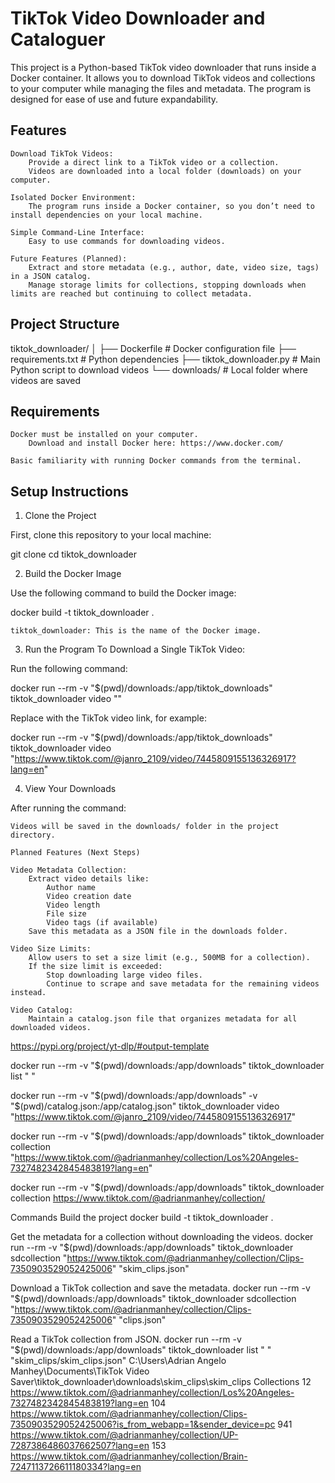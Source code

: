 # TikTok Video Downloader and Cataloguer

This project is a Python-based TikTok video downloader that runs inside a Docker container. It allows you to download TikTok videos and collections to your computer while managing the files and metadata. The program is designed for ease of use and future expandability.

## Features

    Download TikTok Videos:
        Provide a direct link to a TikTok video or a collection.
        Videos are downloaded into a local folder (downloads) on your computer.

    Isolated Docker Environment:
        The program runs inside a Docker container, so you don’t need to install dependencies on your local machine.

    Simple Command-Line Interface:
        Easy to use commands for downloading videos.

    Future Features (Planned):
        Extract and store metadata (e.g., author, date, video size, tags) in a JSON catalog.
        Manage storage limits for collections, stopping downloads when limits are reached but continuing to collect metadata.

## Project Structure

tiktok_downloader/
│
├── Dockerfile                # Docker configuration file
├── requirements.txt          # Python dependencies
├── tiktok_downloader.py      # Main Python script to download videos
└── downloads/                # Local folder where videos are saved

## Requirements

    Docker must be installed on your computer.
        Download and install Docker here: https://www.docker.com/

    Basic familiarity with running Docker commands from the terminal.

## Setup Instructions
1. Clone the Project

First, clone this repository to your local machine:

git clone <repository-url>
cd tiktok_downloader

2. Build the Docker Image

Use the following command to build the Docker image:

docker build -t tiktok_downloader .

    tiktok_downloader: This is the name of the Docker image.

3. Run the Program
To Download a Single TikTok Video:

Run the following command:

docker run --rm -v "$(pwd)/downloads:/app/tiktok_downloads" tiktok_downloader video "<video-url>"

Replace <video-url> with the TikTok video link, for example:

docker run --rm -v "$(pwd)/downloads:/app/tiktok_downloads" tiktok_downloader video "https://www.tiktok.com/@janro_2109/video/7445809155136326917?lang=en"

4. View Your Downloads

After running the command:

    Videos will be saved in the downloads/ folder in the project directory.

    Planned Features (Next Steps)

    Video Metadata Collection:
        Extract video details like:
            Author name
            Video creation date
            Video length
            File size
            Video tags (if available)
        Save this metadata as a JSON file in the downloads folder.

    Video Size Limits:
        Allow users to set a size limit (e.g., 500MB for a collection).
        If the size limit is exceeded:
            Stop downloading large video files.
            Continue to scrape and save metadata for the remaining videos instead.

    Video Catalog:
        Maintain a catalog.json file that organizes metadata for all downloaded videos.

https://pypi.org/project/yt-dlp/#output-template

 docker run --rm -v "$(pwd)/downloads:/app/downloads" tiktok_downloader list  " "


docker run --rm -v "$(pwd)/downloads:/app/downloads" -v "$(pwd)/catalog.json:/app/catalog.json" tiktok_downloader video "https://www.tiktok.com/@janro_2109/video/7445809155136326917"

docker run --rm -v "$(pwd)/downloads:/app/downloads" tiktok_downloader collection "https://www.tiktok.com/@adrianmanhey/collection/Los%20Angeles-7327482342845483819?lang=en"

docker run --rm -v "$(pwd)/downloads:/app/downloads" tiktok_downloader collection https://www.tiktok.com/@adrianmanhey/collection/

Commands
Build the project
docker build -t tiktok_downloader .

Get the metadata for a collection without downloading the videos.
docker run --rm -v "$(pwd)/downloads:/app/downloads" tiktok_downloader sdcollection "https://www.tiktok.com/@adrianmanhey/collection/Clips-7350903529052425006" "skim_clips.json"

Download a TikTok collection and save the metadata.
docker run --rm -v "$(pwd)/downloads:/app/downloads" tiktok_downloader sdcollection "https://www.tiktok.com/@adrianmanhey/collection/Clips-7350903529052425006" "clips.json"

Read a TikTok collection from JSON.
docker run --rm -v "$(pwd)/downloads:/app/downloads" tiktok_downloader list " " "skim_clips/skim_clips.json"
C:\Users\Adrian Angelo Manhey\Documents\TikTok Video Saver\tiktok_downloader\downloads\skim_clips\skim_clips
Collections
12
https://www.tiktok.com/@adrianmanhey/collection/Los%20Angeles-7327482342845483819?lang=en
104
https://www.tiktok.com/@adrianmanhey/collection/Clips-7350903529052425006?is_from_webapp=1&sender_device=pc
941
https://www.tiktok.com/@adrianmanhey/collection/UP-7287386486037662507?lang=en
153
https://www.tiktok.com/@adrianmanhey/collection/Brain-7247113726611180334?lang=en